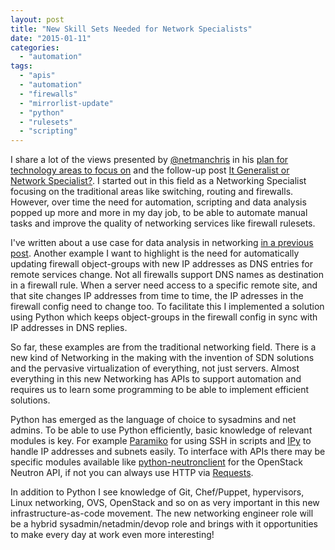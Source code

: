 ```yaml
---
layout: post
title: "New Skill Sets Needed for Network Specialists"
date: "2015-01-11"
categories: 
  - "automation"
tags: 
  - "apis"
  - "automation"
  - "firewalls"
  - "mirrorlist-update"
  - "python"
  - "rulesets"
  - "scripting"
---
```


I share a lot of the views presented by [@netmanchris](https://twitter.com/netmanchris "@netmanchris") in his [plan for technology areas to focus on](http://kontrolissues.net/2015/01/08/plans-for-2015-where-to-from-here/) and the follow-up post [It Generalist or Network Specialist?](http://kontrolissues.net/2015/01/09/it-generalist-or-network-specialist/). I started out in this field as a Networking Specialist focusing on the traditional areas like switching, routing and firewalls. However, over time the need for automation, scripting and data analysis popped up more and more in my day job, to be able to automate manual tasks and improve the quality of networking services like firewall rulesets.

I've written about a use case for data analysis in networking [in a previous post](http://arnesund.com/2015/01/04/how-to-analyze-a-firewall-ruleset-with-hadoop/). Another example I want to highlight is the need for automatically updating firewall object-groups with new IP addresses as DNS entries for remote services change. Not all firewalls support DNS names as destination in a firewall rule. When a server need access to a specific remote site, and that site changes IP addresses from time to time, the IP adresses in the firewall config need to change too. To facilitate this I implemented a solution using Python which keeps object-groups in the firewall config in sync with IP addresses in DNS replies.

So far, these examples are from the traditional networking field. There is a new kind of Networking in the making with the invention of SDN solutions and the pervasive virtualization of everything, not just servers. Almost everything in this new Networking has APIs to support automation and requires us to learn some programming to be able to implement efficient solutions.

Python has emerged as the language of choice to sysadmins and net admins. To be able to use Python efficiently, basic knowledge of relevant modules is key. For example [Paramiko](http://www.paramiko.org/) for using SSH in scripts and [IPy](https://pypi.python.org/pypi/IPy/) to handle IP addresses and subnets easily. To interface with APIs there may be specific modules available like [python-neutronclient](http://docs.openstack.org/developer/python-neutronclient/) for the OpenStack Neutron API, if not you can always use HTTP via [Requests](http://docs.python-requests.org/en/latest/).

In addition to Python I see knowledge of Git, Chef/Puppet, hypervisors, Linux networking, OVS, OpenStack and so on as very important in this new infrastructure-as-code movement. The new networking engineer role will be a hybrid sysadmin/netadmin/devop role and brings with it opportunities to make every day at work even more interesting!
